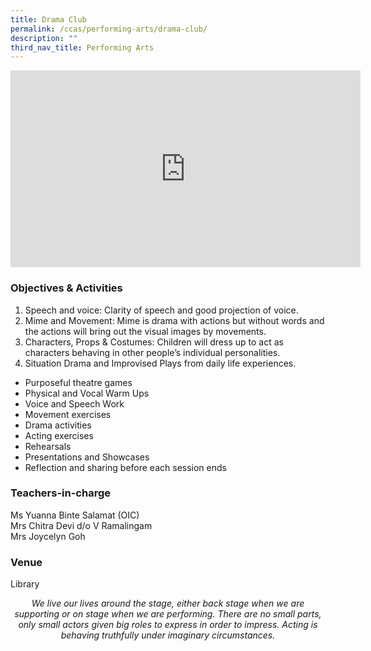 ```yaml
---
title: Drama Club
permalink: /ccas/performing-arts/drama-club/
description: ""
third_nav_title: Performing Arts
---
```

<iframe allowfullscreen="" allow="accelerometer; autoplay; clipboard-write; encrypted-media; gyroscope; picture-in-picture; web-share" frameborder="0" title="YouTube video player" src="https://www.youtube.com/embed/YhLuy4s8bmQ?si=QTMRI-lIEZur5BhC" height="315" width="560"></iframe>

### Objectives &amp; Activities

1.  Speech and voice: Clarity of speech and good projection of voice.
2.  Mime and Movement: Mime is drama with actions but without words and the actions will bring out the visual images by movements.
3.  Characters, Props &amp; Costumes: Children will dress up to act as characters behaving in other people’s individual personalities.
4.  Situation Drama and Improvised Plays from daily life experiences.

*   Purposeful theatre games
*   Physical and Vocal Warm Ups
*   Voice and Speech Work
*   Movement exercises
*   Drama activities
*   Acting exercises
*   Rehearsals
*   Presentations and Showcases
*   Reflection and sharing before each session ends

### Teachers-in-charge

Ms Yuanna Binte Salamat (OIC) <br>
Mrs Chitra Devi d/o V Ramalingam <br>
Mrs Joycelyn Goh

### Venue

Library

<center><i>We live our lives around the stage, either back stage when we are supporting  or on stage when we are performing. There are no small parts, only small actors given big roles to express in order to impress. Acting is behaving truthfully under imaginary circumstances.</i></center>